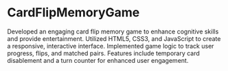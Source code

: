 # CardFlipMemoryGame
Developed an engaging card flip memory game to enhance cognitive skills and provide entertainment. Utilized HTML5, CSS3, and JavaScript to create a responsive, interactive interface. Implemented game logic to track user progress, flips, and matched pairs. Features include temporary card disablement and a turn counter for enhanced user engagement.
